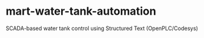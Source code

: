 # mart-water-tank-automation
SCADA-based water tank control using Structured Text (OpenPLC/Codesys)
